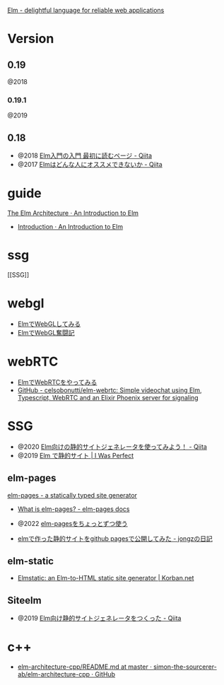 [Elm - delightful language for reliable web applications](https://elm-lang.org/)

# Version
## 0.19
@2018
### 0.19.1
@2019

## 0.18
- @2018 [Elm入門の入門 最初に読むページ - Qiita](https://qiita.com/arowM/items/5ec5853298fc880353b7)
- @2017 [Elmはどんな人にオススメできないか - Qiita](https://qiita.com/arowM/items/dfb38d1c5f3dfde8b8bf)

# guide
[The Elm Architecture · An Introduction to Elm](https://guide.elm-lang.jp/architecture/)
- [Introduction · An Introduction to Elm](https://guide.elm-lang.org/)

# ssg
[[SSG]]

# webgl
- [ElmでWebGLしてみる](https://blog.foresta.me/posts/webgl-on-elm/)
- [ElmでWebGL奮闘記](https://miyanokomiya.tokyo/2020/03/elm-webgl-init/)

# webRTC
- [ElmでWebRTCをやってみる](https://blog.foresta.me/posts/webrtc-with-elm/)
- [GitHub - celsobonutti/elm-webrtc: Simple videochat using Elm, Typescript, WebRTC and an Elixir Phoenix server for signaling](https://github.com/celsobonutti/elm-webrtc)

# SSG
- @2020 [Elm向けの静的サイトジェネレータを使ってみよう！ - Qiita](https://qiita.com/y047aka/items/2f051035fd86a38145e2)
- @2019 [Elm で静的サイト | I Was Perfect](https://tech.515hikaru.net/post/2019-04-10-elm-static-site/)

## elm-pages
[elm-pages - a statically typed site generator](https://elm-pages.com/)
- [What is elm-pages? - elm-pages docs](https://elm-pages.com/docs/what-is-elm-pages)

- @2022 [elm-pagesをちょっとずつ使う](https://zenn.dev/negiboudu/scraps/6a76f0f5710328)
- [elmで作った静的サイトをgithub pagesで公開してみた - jongzの日記](https://jongz.hatenablog.com/entry/2019/03/16/033642)

## elm-static
- [Elmstatic: an Elm-to-HTML static site generator | Korban.net](https://korban.net/elm/elmstatic/)

## Siteelm
- @2019 [Elm向け静的サイトジェネレータをつくった - Qiita](https://qiita.com/nikueaters/items/45a421c5d31a649303f2)

# c++
- [elm-architecture-cpp/README.md at master · simon-the-sourcerer-ab/elm-architecture-cpp · GitHub](https://github.com/simon-the-sourcerer-ab/elm-architecture-cpp/blob/master/README.md)

